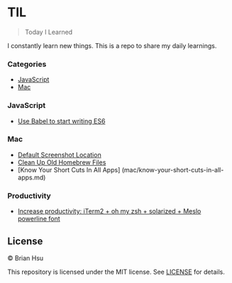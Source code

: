 # TIL

> Today I Learned

I constantly learn new things. This is a repo to share my daily learnings.

### Categories
* [JavaScript](#javascript)
* [Mac](#mac)

### JavaScript
- [Use Babel to start writing ES6](javascript/use-babel-to-start-writing-es6.md)

### Mac
- [Default Screenshot Location](mac/default-screenshot-location.md)
- [Clean Up Old Homebrew Files](mac/clean-up-old-homebrew-files.md)
- [Know Your Short Cuts In All Apps] (mac/know-your-short-cuts-in-all-apps.md)

### Productivity
- [Increase productivity: iTerm2 + oh my zsh + solarized + Meslo powerline font](productivity/iterm2+zsh+solarized+powerline_font.md)


## License

&copy; Brian Hsu

This repository is licensed under the MIT license. See [LICENSE](LICENSE) for
details.
